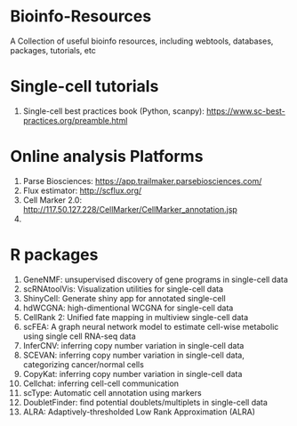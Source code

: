 # Bioinfo-Resources
A Collection of useful bioinfo resources, including webtools, databases, packages, tutorials, etc

# Single-cell tutorials
1. Single-cell best practices book (Python, scanpy): https://www.sc-best-practices.org/preamble.html


# Online analysis Platforms
1. Parse Biosciences: https://app.trailmaker.parsebiosciences.com/
2. Flux estimator: http://scflux.org/
3. Cell Marker 2.0: http://117.50.127.228/CellMarker/CellMarker_annotation.jsp
4. 

# R packages
1. GeneNMF: unsupervised discovery of gene programs in single-cell data
2. scRNAtoolVis: Visualization utilities for single-cell data
3. ShinyCell: Generate shiny app for annotated single-cell
4. hdWCGNA: high-dimentional WCGNA for single-cell data
5. CellRank 2: Unified fate mapping in multiview single-cell data
6. scFEA: A graph neural network model to estimate cell-wise metabolic using single cell RNA-seq data
7. InferCNV: inferring copy number variation in single-cell data
8. SCEVAN: inferring copy number variation in single-cell data, categorizing cancer/normal cells
9. CopyKat: inferring copy number variation in single-cell data
10. Cellchat: inferring cell-cell communication
11. scType: Automatic cell annotation using markers
12. DoubletFinder: find potential doublets/multiplets in single-cell data
13. ALRA: Adaptively-thresholded Low Rank Approximation (ALRA)
